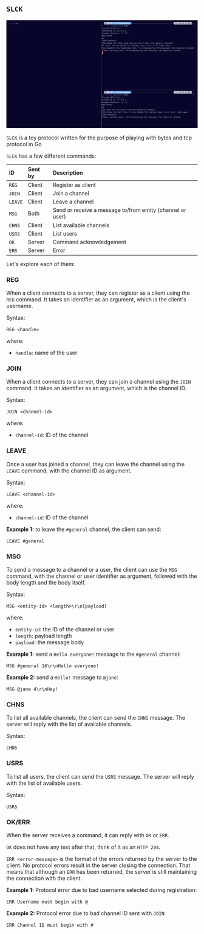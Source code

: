 ## `SLCK`

![screenshot](./example.jpg)

`SLCK` is a toy protocol written for the purpose of playing with bytes and tcp protocol in Go

`SLCK` has a few different commands:

| ID         | Sent by   | Description     |
| :--------- | :-------- | :-------------- |
| `REG`      | Client    | Register as client  |
| `JOIN`     | Client    | Join a channel  |
| `LEAVE`    | Client    | Leave a channel |
| `MSG`      | Both      | Send or receive a message to/from entity (channel or user) |
| `CHNS`     | Client    | List available channels |
| `USRS`     | Client    | List users |
| `OK`       | Server    | Command acknowledgement |
| `ERR`      | Server    | Error |

Let's explore each of them:

### REG

When a client connects to a server, they can register as a client using the
`REG` command. It takes an identifier as an argument, which is the client's
username.

Syntax:

```text
REG <handle>
```

where:

* `handle`: name of the user

### JOIN

When a client connects to a server, they can join a channel using the `JOIN`
command. It takes an identifier as an argument, which is the channel ID.

Syntax:

```text
JOIN <channel-id>
```

where:

* `channel-id`: ID of the channel

### LEAVE

Once a user has joined a channel, they can leave the channel using the `LEAVE`
command, with the channel ID as argument.

Syntax:

```text
LEAVE <channel-id>
```

where:

* `channel-id`: ID of the channel

**Example 1:** to leave the `#general` channel, the client can send:

```text
LEAVE #general
```

### MSG

To send a message to a channel or a user, the client can use the `MSG` command,
with the channel or user identifier as argument, followed with the body length
and the body itself.

Syntax:

```text
MSG <entity-id> <length>\r\n[payload]
```

where:

* `entity-id`: the ID of the channel or user
* `length`: payload length
* `payload`: the message body

**Example 1:** send a `Hello everyone!` message to the `#general` channel:

```text
MSG #general 16\r\nHello everyone!
```

**Example 2:** send a `Hello!` message to `@jane`:

```text
MSG @jane 4\r\nHey!
```

### CHNS

To list all available channels, the client can send the `CHNS` message. The
server will reply with the list of available channels.

Syntax:

```text
CHNS
```

### USRS

To list all users, the client can send the `USRS` message. The server will
reply with the list of available users.

Syntax:

```text
USRS
```

### OK/ERR

When the server receives a command, it can reply with `OK` or `ERR`.

`OK` does not have any text after that, think of it as an `HTTP 204`.

`ERR <error-message>` is the format of the errors returned by the server to the
client. No protocol errors result in the server closing the connection. That
means that although an `ERR` has been returned, the server is still maintaining
the connection with the client.

**Example 1:** Protocol error due to bad username selected during registration:

```
ERR Username must begin with @
```

**Example 2:** Protocol error due to bad channel ID sent with `JOIN`:

```
ERR Channel ID must begin with #
```

